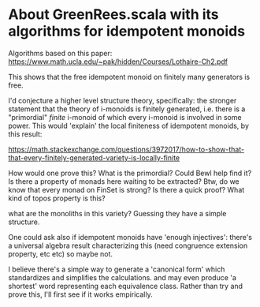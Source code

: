 # About GreenRees.scala with its algorithms for idempotent monoids

Algorithms based on this paper: https://www.math.ucla.edu/~pak/hidden/Courses/Lothaire-Ch2.pdf

This shows that the free idempotent monoid on finitely many generators is free.

I'd conjecture a higher level structure theory, specifically: 
the stronger statement that the theory of i-monoids is finitely generated, i.e. there is a
"primordial" _finite_ i-monoid of which every i-monoid is involved in some power.
This would 'explain' the local finiteness of idempotent monoids, by this result:

https://math.stackexchange.com/questions/3972017/how-to-show-that-that-every-finitely-generated-variety-is-locally-finite

How would one prove this? What is the primordial? Could Bewl help find it?
Is there a property of monads here waiting to be extracted?
Btw, do we know that every monad on FinSet is strong? Is there a quick proof?
What kind of topos property is this?

what are the monoliths in this variety? Guessing they have a simple structure.

One could ask also if idempotent monoids have 'enough injectives': there's a universal algebra
result characterizing this (need congruence extension property, etc etc) so maybe not.

I believe there's a simple way to generate a 'canonical form' which standardizes and simplifies the
calculations. and may even produce 'a shortest' word representing each equivalence class.
Rather than try and prove this, I'll first see if it works empirically.
